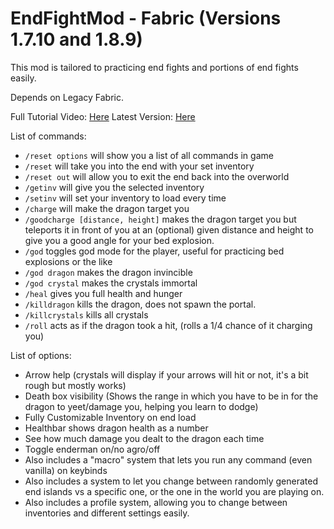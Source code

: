 # EndFightMod - Fabric (Versions 1.7.10 and 1.8.9)

This mod is tailored to practicing end fights and portions of end fights easily.

Depends on Legacy Fabric.

Full Tutorial Video: [Here](https://youtu.be/fX-jUoXJsw4)
Latest Version: [Here](https://github.com/Slackow/EndFightMod---Fabric/releases/latest)

List of commands:
- `/reset options` will show you a list of all commands in game
- `/reset` will take you into the end with your set inventory
- `/reset out` will allow you to exit the end back into the overworld
- `/getinv` will give you the selected inventory
- `/setinv` will set your inventory to load every time
- `/charge` will make the dragon target you
- `/goodcharge [distance, height]` makes the dragon target you but teleports it in front of you at an (optional) given distance and height to give you a good angle for your bed explosion.
- `/god` toggles god mode for the player, useful for practicing bed explosions or the like
- `/god dragon` makes the dragon invincible
- `/god crystal` makes the crystals immortal
- `/heal` gives you full health and hunger
- `/killdragon` kills the dragon, does not spawn the portal.
- `/killcrystals` kills all crystals
- `/roll` acts as if the dragon took a hit, (rolls a 1/4 chance of it charging you)

List of options:

- Arrow help (crystals will display if your arrows will hit or not, it's a bit rough but mostly works)
- Death box visibility (Shows the range in which you have to be in for the dragon to yeet/damage you, helping you learn to dodge)
- Fully Customizable Inventory on end load
- Healthbar shows dragon health as a number
- See how much damage you dealt to the dragon each time
- Toggle enderman on/no agro/off
- Also includes a "macro" system that lets you run any command (even vanilla) on keybinds
- Also includes a system to let you change between randomly generated end islands vs a specific one, or the one in the world you are playing on.
- Also includes a profile system, allowing you to change between inventories and different settings easily.

